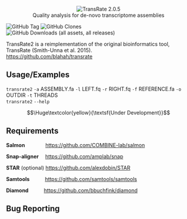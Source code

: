 <p align="center">
<picture><img src="https://i.imgur.com/ksFvFqp.png"
     alt="TransRate 2.0.5"/><br></picture>
Quality analysis for de-novo transcriptome assemblies</p>
<p><img alt="GitHub Tag" src="https://img.shields.io/github/v/tag/ericbretz/transrate2"> <img alt='GitHub Clones' src='https://img.shields.io/badge/dynamic/json?color=success&label=Clone&query=count&url=https://gist.githubusercontent.com/ericbretz/b15efc70dafd2fa92db05edc588c1fae/raw/clone.json&logo=github'> <img alt="GitHub Downloads (all assets, all releases)" src="https://img.shields.io/github/downloads/ericbretz/transrate2/total"></p>

TransRate2 is a reimplementation of the original bioinformatics tool, TransRate (Smith-Unna et al. 2015).<br>
https://github.com/blahah/transrate

## Usage/Examples

<code>transrate2</code> <code>-a</code> ASSEMBLY.fa <code>-l</code> LEFT.fq <code>-r</code> RIGHT.fq <code>-f</code> REFERENCE.fa <code>-o</code> OUTDIR <code>-t</code> THREADS <br>
<code>transrate2</code> <code>--help</code>

$$\Huge\textcolor{yellow}{\textsf{Under Development}}$$

## Requirements
<b>Salmon</b>&emsp;&emsp;&emsp;&emsp;https://github.com/COMBINE-lab/salmon<br>

<b>Snap-aligner</b>&emsp;&nbsp;https://github.com/amplab/snap<br>

<b>STAR</b> (optional)&nbsp;https://github.com/alexdobin/STAR<br>

<b>Samtools</b>&emsp;&emsp;&emsp;https://github.com/samtools/samtools<br>

<b>Diamond</b>&emsp;&emsp;&emsp;https://github.com/bbuchfink/diamond

## Bug Reporting
